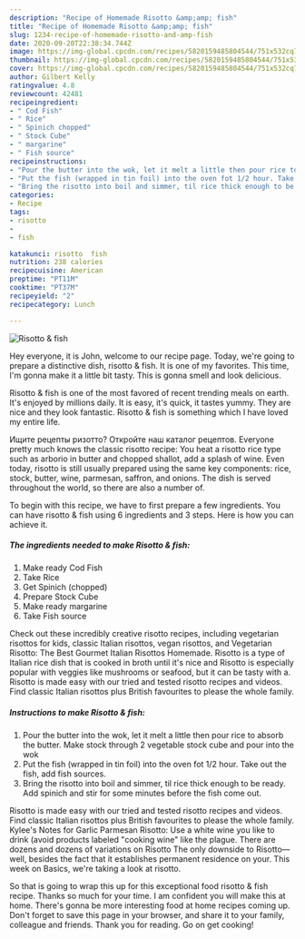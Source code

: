 ```yaml
---
description: "Recipe of Homemade Risotto &amp;amp; fish"
title: "Recipe of Homemade Risotto &amp;amp; fish"
slug: 1234-recipe-of-homemade-risotto-and-amp-fish
date: 2020-09-20T22:38:34.744Z
image: https://img-global.cpcdn.com/recipes/5820159485804544/751x532cq70/risotto-fish-recipe-main-photo.jpg
thumbnail: https://img-global.cpcdn.com/recipes/5820159485804544/751x532cq70/risotto-fish-recipe-main-photo.jpg
cover: https://img-global.cpcdn.com/recipes/5820159485804544/751x532cq70/risotto-fish-recipe-main-photo.jpg
author: Gilbert Kelly
ratingvalue: 4.8
reviewcount: 42481
recipeingredient:
- " Cod Fish"
- " Rice"
- " Spinich chopped"
- " Stock Cube"
- " margarine"
- " Fish source"
recipeinstructions:
- "Pour the butter into the wok, let it melt a little then pour rice to absorb the butter. Make stock through 2 vegetable stock cube and pour into the wok"
- "Put the fish (wrapped in tin foil) into the oven fot 1/2 hour. Take out the fish, add fish sources."
- "Bring the risotto into boil and simmer, til rice thick enough to be ready. Add spinich and stir for some minutes before the fish come out."
categories:
- Recipe
tags:
- risotto
- 
- fish

katakunci: risotto  fish 
nutrition: 238 calories
recipecuisine: American
preptime: "PT11M"
cooktime: "PT37M"
recipeyield: "2"
recipecategory: Lunch

---
```



![Risotto &amp; fish](https://img-global.cpcdn.com/recipes/5820159485804544/751x532cq70/risotto-fish-recipe-main-photo.jpg)

Hey everyone, it is John, welcome to our recipe page. Today, we're going to prepare a distinctive dish, risotto &amp; fish. It is one of my favorites. This time, I'm gonna make it a little bit tasty. This is gonna smell and look delicious.

Risotto &amp; fish is one of the most favored of recent trending meals on earth. It's enjoyed by millions daily. It is easy, it's quick, it tastes yummy. They are nice and they look fantastic. Risotto &amp; fish is something which I have loved my entire life.

Ищите рецепты ризотто? Откройте наш каталог рецептов. Everyone pretty much knows the classic risotto recipe: You heat a risotto rice type such as arborio in butter and chopped shallot, add a splash of wine. Even today, risotto is still usually prepared using the same key components: rice, stock, butter, wine, parmesan, saffron, and onions. The dish is served throughout the world, so there are also a number of.


To begin with this recipe, we have to first prepare a few ingredients. You can have risotto &amp; fish using 6 ingredients and 3 steps. Here is how you can achieve it.

<!--inarticleads1-->

##### The ingredients needed to make Risotto &amp; fish:

1. Make ready  Cod Fish
1. Take  Rice
1. Get  Spinich (chopped)
1. Prepare  Stock Cube
1. Make ready  margarine
1. Take  Fish source


Check out these incredibly creative risotto recipes, including vegetarian risottos for kids, classic Italian risottos, vegan risottos, and Vegetarian Risotto: The Best Gourmet Italian Risottos Homemade. Risotto is a type of Italian rice dish that is cooked in broth until it&#39;s nice and Risotto is especially popular with veggies like mushrooms or seafood, but it can be tasty with a. Risotto is made easy with our tried and tested risotto recipes and videos. Find classic Italian risottos plus British favourites to please the whole family. 

<!--inarticleads2-->

##### Instructions to make Risotto &amp; fish:

1. Pour the butter into the wok, let it melt a little then pour rice to absorb the butter. Make stock through 2 vegetable stock cube and pour into the wok
1. Put the fish (wrapped in tin foil) into the oven fot 1/2 hour. Take out the fish, add fish sources.
1. Bring the risotto into boil and simmer, til rice thick enough to be ready. Add spinich and stir for some minutes before the fish come out.


Risotto is made easy with our tried and tested risotto recipes and videos. Find classic Italian risottos plus British favourites to please the whole family. Kylee&#39;s Notes for Garlic Parmesan Risotto: Use a white wine you like to drink (avoid products labeled &#34;cooking wine&#34; like the plague. There are dozens and dozens of variations on Risotto The only downside to Risotto—well, besides the fact that it establishes permanent residence on your. This week on Basics, we&#39;re taking a look at risotto. 

So that is going to wrap this up for this exceptional food risotto &amp; fish recipe. Thanks so much for your time. I am confident you will make this at home. There's gonna be more interesting food at home recipes coming up. Don't forget to save this page in your browser, and share it to your family, colleague and friends. Thank you for reading. Go on get cooking!
